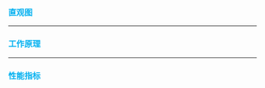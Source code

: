 ### <font color=#00b0f0>直观图</font>

---

### <font color=#00b0f0>工作原理</font>

---

### <font color=#00b0f0>性能指标</font>
